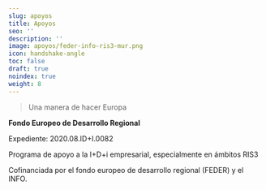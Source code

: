 ```yaml
---
slug: apoyos
title: Apoyos
seo: ''
description: ''
image: apoyos/feder-info-ris3-mur.png
icon: handshake-angle
toc: false
draft: true
noindex: true
weight: 8
---
```

> Una manera de hacer Europa

**Fondo Europeo de Desarrollo Regional**

Expediente: 2020.08.ID+I.0082

Programa de apoyo a la I+D+i empresarial, especialmente en ámbitos RIS3

Cofinanciada por el fondo europeo de desarrollo regional (FEDER) y el INFO.
